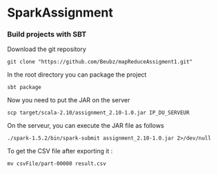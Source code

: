 # SparkAssignment

### Build projects with SBT

Download the git repository  

```
git clone "https://github.com/Beubz/mapReduceAssigment1.git"
```

In the root directory you can package the project 


```
sbt package
```

Now you need to put the JAR on the server

```
scp target/scala-2.10/assignment_2.10-1.0.jar IP_DU_SERVEUR
```

On the serveur, you can execute the JAR file as follows

```
./spark-1.5.2/bin/spark-submit assignment_2.10-1.0.jar 2>/dev/null
```

To get the CSV file after exporting it :

```
mv csvFile/part-00000 result.csv
```